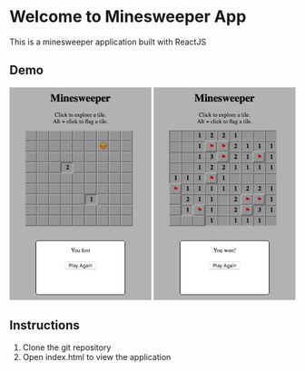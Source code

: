 # Welcome to Minesweeper App
This is a minesweeper application built with ReactJS
## Demo
<img src="./demo/lost.png" width="250">
<img src="./demo/won.png" width="250">

## Instructions
1. Clone the git repository
1. Open index.html to view the application
